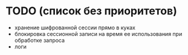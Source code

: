 TODO (список без приоритетов)
====

* хранение шифрованной сессии прямо в куках
* блокировка сессионной записи на время ее использования при обработке запроса
* логи
